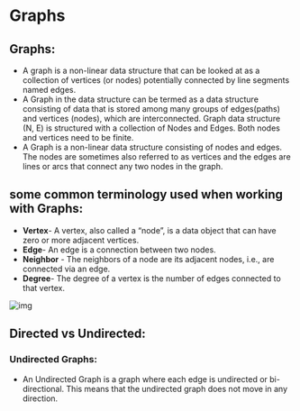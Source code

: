 # Graphs


## Graphs:
  - A graph is a non-linear data structure that can be looked at as a collection of vertices (or nodes) potentially connected by line segments named edges.
  - A Graph in the data structure can be termed as a data structure consisting of data that is stored among many groups of edges(paths) and vertices (nodes), which are interconnected. Graph data structure (N, E) is structured with a collection of Nodes and Edges. Both nodes and vertices need to be finite.
  - A Graph is a non-linear data structure consisting of nodes and edges. The nodes are sometimes also referred to as vertices and the edges are lines or arcs that connect any two nodes in the graph.


## some common terminology used when working with Graphs:
  - **Vertex**- A vertex, also called a “node”, is a data object that can have zero or more adjacent vertices.
  - **Edge**- An edge is a connection between two nodes.
  - **Neighbor** - The neighbors of a node are its adjacent nodes, i.e., are connected via an edge.
  - **Degree**- The degree of a vertex is the number of edges connected to that vertex.


 ![img](https://media.geeksforgeeks.org/wp-content/cdn-uploads/undirectedgraph.png)

## Directed vs Undirected:
### Undirected Graphs:
  - An Undirected Graph is a graph where each edge is undirected or bi-directional. This means that the undirected graph does not move in any direction.
